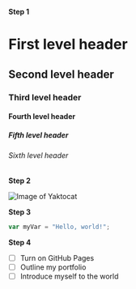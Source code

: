 **Step 1**

# First level header
## Second level header
### Third level header
#### Fourth level header
##### Fifth level header
###### Sixth level header

**Step 2**

![Image of Yaktocat](https://octodex.github.com/images/yaktocat.png "Yak2Cat")

**Step 3**

``` javascript
var myVar = "Hello, world!";
```

**Step 4**

- [ ] Turn on GitHub Pages
- [ ] Outline my portfolio
- [ ] Introduce myself to the world
